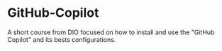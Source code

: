# GitHub-Copilot
A short course from DIO focused on how to install and use the "GitHub Copilot" and its bests configurations. 
